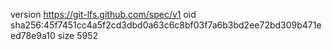 version https://git-lfs.github.com/spec/v1
oid sha256:45f7451cc4a5f2cd3dbd0a63c6c8bf03f7a6b3bd2ee72bd309b471eed78e9a10
size 5952
